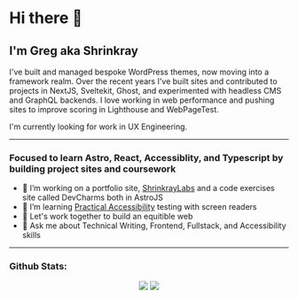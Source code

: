 # Hi there 👋

## I'm Greg aka Shrinkray

I've built and managed bespoke WordPress themes, now moving into a framework realm. Over the recent years I've built sites and contributed to projects in NextJS, Sveltekit, Ghost, and experimented with headless CMS and GraphQL backends. I love working in web performance and pushing sites to improve scoring in Lighthouse and WebPageTest. 

I'm currently looking for work in UX Engineering. 

***

### Focused to learn Astro, React, Accessiblity, and Typescript by building project sites and coursework ###

- 🔭 I’m working on a portfolio site, [ShrinkrayLabs](https://shrinkray-labs.vercel.app/) and a code exercises site called DevCharms both in AstroJS
- 🌱 I’m learning [Practical Accessibility](https://practical-accessibility.today/) testing with screen readers 
- 👯 Let's work together to build an equitible web
- 💬 Ask me about Technical Writing, Frontend, Fullstack, and Accessibility skills

***

### Github Stats:

<p align="center">

<img src="https://github-readme-stats.vercel.app/api?username=shrinkray&hide=stars&show_icons=true&theme=dracula&line_height=32">
<img src="https://github-readme-stats.vercel.app/api/top-langs/?username=shrinkray&count_private=true&theme=dracula">
  
</p>
